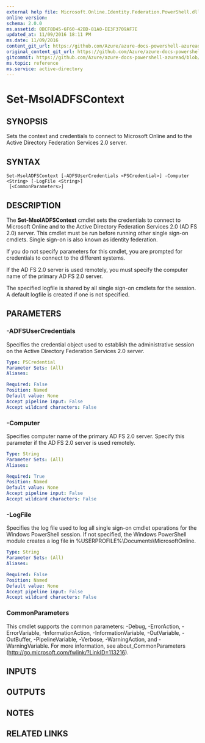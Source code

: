 ```yaml
---
external help file: Microsoft.Online.Identity.Federation.PowerShell.dll-Help.xml
online version:
schema: 2.0.0
ms.assetid: 0BCF8D45-6F60-42BD-81A0-EE3F3709AF7E
updated_at: 11/09/2016 18:11 PM
ms.date: 11/09/2016
content_git_url: https://github.com/Azure/azure-docs-powershell-azuread/blob/RobdeJong-patch-11/Azure%20AD%20Cmdlets/MSOnline/v1/Set-MsolADFSContext.md
original_content_git_url: https://github.com/Azure/azure-docs-powershell-azuread/blob/RobdeJong-patch-11/Azure%20AD%20Cmdlets/MSOnline/v1/Set-MsolADFSContext.md
gitcommit: https://github.com/Azure/azure-docs-powershell-azuread/blob/7986fb4880d0ee292c289166871e4b25df1ad4b8
ms.topic: reference
ms.service: active-directory
---
```


# Set-MsolADFSContext

## SYNOPSIS
Sets the context and credentials to connect to Microsoft Online and to the Active Directory Federation Services 2.0 server.

## SYNTAX

```
Set-MsolADFSContext [-ADFSUserCredentials <PSCredential>] -Computer <String> [-LogFile <String>]
 [<CommonParameters>]
```

## DESCRIPTION
The **Set-MsolADFSContext** cmdlet sets the credentials to connect to Microsoft Online and to the Active Directory Federation Services 2.0 (AD FS 2.0) server.
This cmdlet must be run before running other single sign-on cmdlets.
Single sign-on is also known as identity federation.

If you do not specify parameters for this cmdlet, you are prompted for credentials to connect to the different systems.

If the AD FS 2.0 server is used remotely, you must specify the computer name of the primary AD FS 2.0 server.

The specified logfile is shared by all single sign-on cmdlets for the session.
A default logfile is created if one is not specified.

## PARAMETERS

### -ADFSUserCredentials
Specifies the credential object used to establish the administrative session on the Active Directory Federation Services 2.0 server.

```yaml
Type: PSCredential
Parameter Sets: (All)
Aliases:

Required: False
Position: Named
Default value: None
Accept pipeline input: False
Accept wildcard characters: False
```

### -Computer
Specifies computer name of the primary AD FS 2.0 server.
Specify this parameter if the AD FS 2.0 server is used remotely.

```yaml
Type: String
Parameter Sets: (All)
Aliases:

Required: True
Position: Named
Default value: None
Accept pipeline input: False
Accept wildcard characters: False
```

### -LogFile
Specifies the log file used to log all single sign-on cmdlet operations for the Windows PowerShell session.
If not specified, the Windows PowerShell module creates a log file in %USERPROFILE%\Documents\MicrosoftOnline.

```yaml
Type: String
Parameter Sets: (All)
Aliases:

Required: False
Position: Named
Default value: None
Accept pipeline input: False
Accept wildcard characters: False
```

### CommonParameters
This cmdlet supports the common parameters: -Debug, -ErrorAction, -ErrorVariable, -InformationAction, -InformationVariable, -OutVariable, -OutBuffer, -PipelineVariable, -Verbose, -WarningAction, and -WarningVariable. For more information, see about_CommonParameters (http://go.microsoft.com/fwlink/?LinkID=113216).

## INPUTS

## OUTPUTS

## NOTES

## RELATED LINKS
